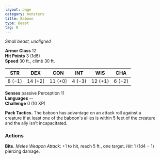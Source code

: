```yaml
---
layout: page
category: monsters
title: Baboon
type: Beast
tag: 0
---
```

_Small beast, unaligned_

**Armor Class** 12    
**Hit Points** 3 (1d6)    
**Speed** 30 ft., climb 30 ft. 

| STR     | DEX     | CON     | INT     | WIS     | CHA     |
|---------|---------|---------|---------|---------|---------|
| 8 (−1)  | 14 (+2) | 11 (+0) | 4 (−3)  | 12 (+1) | 6 (−2)  |   

**Senses** passive Perception 11    
**Languages** --    
**Challenge** 0 (10 XP) 

**Pack Tactics.** The baboon has advantage on an attack roll against a creature if at least one of the baboon's allies is within 5 feet of the creature and the ally isn't incapacitated. 

### Actions    
**Bite.** _Melee Weapon Attack:_ +1 to hit, reach 5 ft., one target. _Hit:_ 1 (1d4 − 1) piercing damage. 